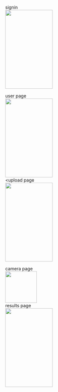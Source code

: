
signin<br>
<img src ="https://github.com/ssandra102/FinTrack/assets/72643907/1bb32434-6f40-4e89-b48d-8a6e7cfb72a1" width="150" height="250"><br>

user page<br>
<img src ="https://github.com/ssandra102/FinTrack/assets/72643907/74762cc5-0923-42ef-bfbb-be2faa9ee793" width="150" height="250"><br>
<upload page<br>
<img src="https://github.com/ssandra102/FinTrack/assets/72643907/84d965f2-0ec9-4def-9258-9b77daf78bed" width="150" height="250"><br>

camera page<br>
<img src="https://github.com/ssandra102/FinTrack/assets/72643907/63c5a620-de65-4aab-bc75-22ad2328466f" width="100" height="100"><br>
results page<br>
<img src="https://github.com/ssandra102/FinTrack/assets/72643907/d92a2e16-578b-45fe-af40-7ed5940a55d4" width="150" height="250"><br>


